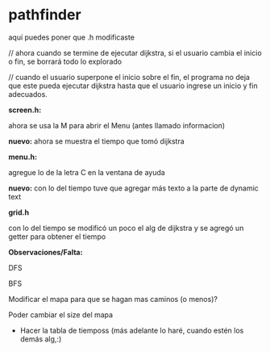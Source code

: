 # pathfinder

aquí puedes poner que .h modificaste


// ahora cuando se termine de ejecutar dijkstra, si el usuario cambia el inicio o fin, se borrará todo lo explorado

// cuando el usuario superpone el inicio sobre el fin, el programa no deja que este pueda ejecutar dijkstra hasta que el usuario ingrese un inicio y fin adecuados.

**screen.h:**

ahora se usa la M para abrir el Menu (antes llamado informacion)

**nuevo:** ahora se muestra el tiempo que tomó dijkstra 

**menu.h:**

agregue lo de la letra C en la ventana de ayuda

**nuevo:** con lo del tiempo tuve que agregar más texto a la parte de dynamic text

**grid.h**

con lo del tiempo se modificó un poco el alg de dijkstra y se agregó un getter para obtener el tiempo

**Observaciones/Falta:**

DFS

BFS

Modificar el mapa para que se hagan mas caminos (o menos)?

Poder cambiar el size del  mapa

- Hacer la tabla de tiemposs (más adelante lo haré, cuando estén los demás alg,:)
